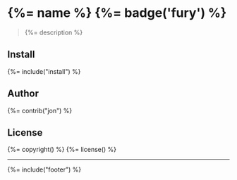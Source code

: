 # {%= name %} {%= badge('fury') %}

> {%= description %}

## Install
{%= include("install") %}

## Author
{%= contrib("jon") %}

## License
{%= copyright() %}
{%= license() %}

***

{%= include("footer") %}